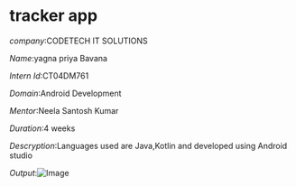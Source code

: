 # tracker app
*company*:CODETECH IT SOLUTIONS

*Name*:yagna priya Bavana

*Intern Id*:CT04DM761

*Domain*:Android Development

*Mentor*:Neela Santosh Kumar

*Duration*:4 weeks

*Descryption*:Languages used are Java,Kotlin and developed using Android studio

*Output*:![Image](https://github.com/user-attachments/assets/309d8b32-16fa-47b8-bb42-a34e5dea0624)
